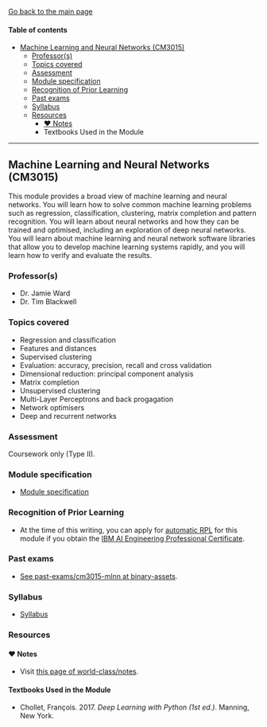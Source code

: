 [Go back to the main page](../../../README.md)

#### Table of contents

- [Machine Learning and Neural Networks (CM3015)](#machine-learning-and-neural-networks-cm3015)
  - [Professor(s)](#professors)
  - [Topics covered](#topics-covered)
  - [Assessment](#assessment)
  - [Module specification](#module-specification)
  - [Recognition of Prior Learning](#recognition-of-prior-learning)
  - [Past exams](#past-exams)
  - [Syllabus](#syllabus)
  - [Resources](#resources)
    - [:heart: Notes](#heart-notes)
    - Textbooks Used in the Module

---

## Machine Learning and Neural Networks (CM3015)

This module provides a broad view of machine learning and neural
networks. You will learn how to solve common machine learning problems
such as regression, classification, clustering, matrix completion and
pattern recognition. You will learn about neural networks and how they
can be trained and optimised, including an exploration of deep neural
networks. You will learn about machine learning and neural network
software libraries that allow you to develop machine learning systems
rapidly, and you will learn how to verify and evaluate the results.

### Professor(s)

- Dr. Jamie Ward
- Dr. Tim Blackwell

### Topics covered

- Regression and classification
- Features and distances
- Supervised clustering
- Evaluation: accuracy, precision, recall and cross validation
- Dimensional reduction: principal component analysis
- Matrix completion
- Unsupervised clustering
- Multi-Layer Perceptrons and back progagation
- Network optimisers
- Deep and recurrent networks

### Assessment

Coursework only (Type II).

### Module specification

- [Module specification](https://github.com/world-class/binary-assets/blob/master/modules/module-specification/CM3015_MLNN-Module-Spec.pdf)

### Recognition of Prior Learning

- At the time of this writing, you can apply for [automatic RPL](https://london.ac.uk/applications/how-apply/recognition-prior-learning/recognition-and-accreditation-prior-learning-3) for this module if you obtain the [IBM AI Engineering Professional Certificate](https://www.coursera.org/professional-certificates/ai-engineer).

### Past exams

- [See past-exams/cm3015-mlnn at binary-assets](https://github.com/world-class/binary-assets/tree/master/modules/cm3015-mlnn/past-exams).

### Syllabus

- [Syllabus](https://github.com/world-class/binary-assets/blob/master/modules/syllabi/Syllabus_CM3015_MLNN.pdf)

### Resources

#### :heart: Notes

- Visit [this page of world-class/notes](https://github.com/world-class/notes/tree/master/level-6/machine-learning-and-neural-networks).

#### Textbooks Used in the Module

- Chollet, François. 2017. *Deep Learning with Python (1st ed.)*. Manning, New York. 
